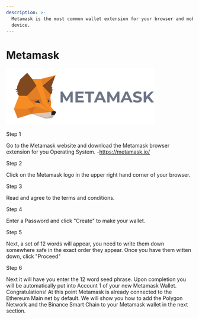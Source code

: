 ```yaml
---
description: >-
  Metamask is the most common wallet extension for your browser and mobile
  device.
---
```


# Metamask

![](../../.gitbook/assets/400px-Metamask.png)

Step 1

Go to the Metamask website and download the Metamask browser extension for you Operating System.
    -https://metamask.io/
    
Step 2

Click on the Metamask logo in the upper right hand corner of your browser.

Step 3

Read and agree to the terms and conditions.

Step 4

Enter a Password and click "Create" to make your wallet.

Step 5

Next, a set of 12 words will appear, you need to write them down somewhere safe in the exact order they appear. Once you have them
witten down, click "Proceed"

Step 6

Next it will have you enter the 12 word seed phrase. Upon completion you will be automatically put into Account 1 of your new Metamask Wallet. 
Congratulations! At this point Metamask is already connected to the Ethereum Main net by default. We will show you how to add the Polygon Network and the
Binance Smart Chain to your Metamask wallet in the next section.


